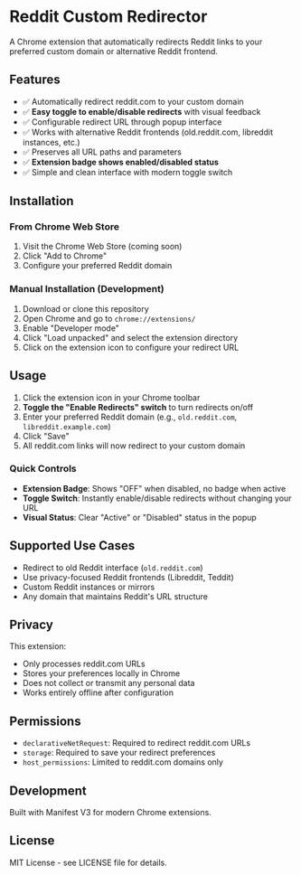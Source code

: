 # Reddit Custom Redirector

A Chrome extension that automatically redirects Reddit links to your preferred custom domain or alternative Reddit frontend.

## Features

- ✅ Automatically redirect reddit.com to your custom domain
- ✅ **Easy toggle to enable/disable redirects** with visual feedback
- ✅ Configurable redirect URL through popup interface
- ✅ Works with alternative Reddit frontends (old.reddit.com, libreddit instances, etc.)
- ✅ Preserves all URL paths and parameters
- ✅ **Extension badge shows enabled/disabled status**
- ✅ Simple and clean interface with modern toggle switch

## Installation

### From Chrome Web Store
1. Visit the Chrome Web Store (coming soon)
2. Click "Add to Chrome"
3. Configure your preferred Reddit domain

### Manual Installation (Development)
1. Download or clone this repository
2. Open Chrome and go to `chrome://extensions/`
3. Enable "Developer mode"
4. Click "Load unpacked" and select the extension directory
5. Click on the extension icon to configure your redirect URL

## Usage

1. Click the extension icon in your Chrome toolbar
2. **Toggle the "Enable Redirects" switch** to turn redirects on/off
3. Enter your preferred Reddit domain (e.g., `old.reddit.com`, `libreddit.example.com`)
4. Click "Save"
5. All reddit.com links will now redirect to your custom domain

### Quick Controls
- **Extension Badge**: Shows "OFF" when disabled, no badge when active
- **Toggle Switch**: Instantly enable/disable redirects without changing your URL
- **Visual Status**: Clear "Active" or "Disabled" status in the popup

## Supported Use Cases

- Redirect to old Reddit interface (`old.reddit.com`)
- Use privacy-focused Reddit frontends (Libreddit, Teddit)
- Custom Reddit instances or mirrors
- Any domain that maintains Reddit's URL structure

## Privacy

This extension:
- Only processes reddit.com URLs
- Stores your preferences locally in Chrome
- Does not collect or transmit any personal data
- Works entirely offline after configuration

## Permissions

- `declarativeNetRequest`: Required to redirect reddit.com URLs
- `storage`: Required to save your redirect preferences
- `host_permissions`: Limited to reddit.com domains only

## Development

Built with Manifest V3 for modern Chrome extensions.

## License

MIT License - see LICENSE file for details.